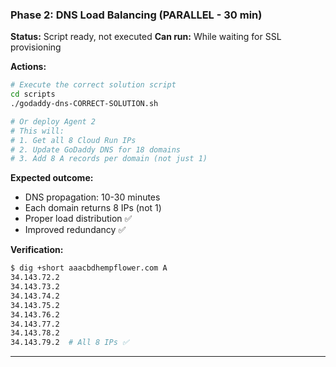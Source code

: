 ### Phase 2: DNS Load Balancing (PARALLEL - 30 min)

**Status:** Script ready, not executed
**Can run:** While waiting for SSL provisioning

**Actions:**
```bash
# Execute the correct solution script
cd scripts
./godaddy-dns-CORRECT-SOLUTION.sh

# Or deploy Agent 2
# This will:
# 1. Get all 8 Cloud Run IPs
# 2. Update GoDaddy DNS for 18 domains
# 3. Add 8 A records per domain (not just 1)
```

**Expected outcome:**
- DNS propagation: 10-30 minutes
- Each domain returns 8 IPs (not 1)
- Proper load distribution ✅
- Improved redundancy ✅

**Verification:**
```bash
$ dig +short aaacbdhempflower.com A
34.143.72.2
34.143.73.2
34.143.74.2
34.143.75.2
34.143.76.2
34.143.77.2
34.143.78.2
34.143.79.2  # All 8 IPs ✅
```

---
